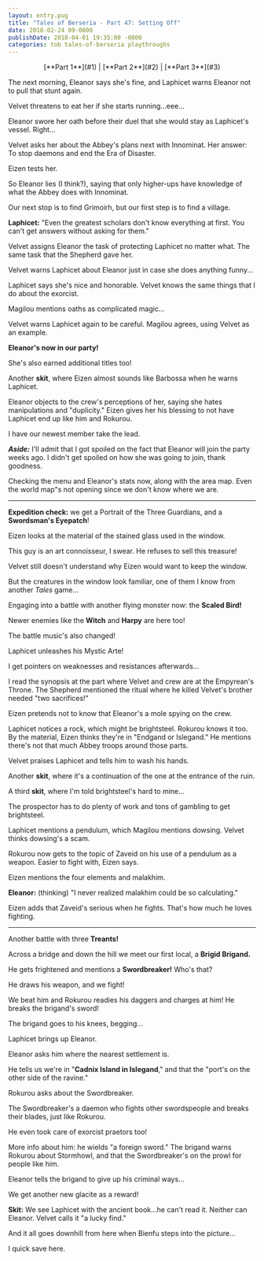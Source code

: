 ```yaml
---
layout: entry.pug
title: "Tales of Berseria - Part 47: Setting Off"
date: 2018-02-24 09-0800
publishDate: 2018-04-01 19:35:00 -0800
categories: tob tales-of-berseria playthroughs
---
```


<p style="text-align: center;">[**Part 1**](#1) | [**Part 2**](#2) | [**Part 3**](#3)</p>

<a name="1"></a>

The next morning, Eleanor says she's fine, and Laphicet warns Eleanor not to pull that stunt again.

Velvet threatens to eat her if she starts running...eee...

Eleanor swore her oath before their duel that she would stay as Laphicet's vessel. Right...

Velvet asks her about the Abbey's plans next with Innominat. Her answer: To stop daemons and end the Era of Disaster.

Eizen tests her.

So Eleanor lies (I think?), saying that only higher-ups have knowledge of what the Abbey does with Innominat.

Our next stop is to find Grimoirh, but our first step is to find a village.

**Laphicet:** "Even the greatest scholars don't know everything at first. You can't get answers without asking for them."

Velvet assigns Eleanor the task of protecting Laphicet no matter what. The same task that the Shepherd gave her.

Velvet warns Laphicet about Eleanor just in case she does anything funny...

Laphicet says she's nice and honorable. Velvet knows the same things that I do about the exorcist.

Magilou mentions oaths as complicated magic...

Velvet warns Laphicet again to be careful. Magilou agrees, using Velvet as an example.

**Eleanor's now in our party!**

She's also earned additional titles too!

Another **skit**, where Eizen almost sounds like Barbossa when he warns Laphicet.

Eleanor objects to the crew's perceptions of her, saying she hates manipulations and "duplicity." Eizen gives her his blessing to not have Laphicet end up like him and Rokurou.

I have our newest member take the lead.

***Aside:*** I'll admit that I got spoiled on the fact that Eleanor will join the party weeks ago. I didn't get spoiled on how she was going to join, thank goodness.

Checking the menu and Eleanor's stats now, along with the area map. Even the world map"s not opening since we don't know where we are.

<a name="2"></a>

---

**Expedition check:** we get a Portrait of the Three Guardians, and a **Swordsman's Eyepatch**!

Eizen looks at the material of the stained glass used in the window.

This guy is an art connoisseur, I swear. He refuses to sell this treasure!

Velvet still doesn't understand why Eizen would want to keep the window.

But the creatures in the window look familiar, one of them I know from another *Tales* game...

Engaging into a battle with another flying monster now: the **Scaled Bird!**

Newer enemies like the **Witch** and **Harpy** are here too!

The battle music's also changed!

Laphicet unleashes his Mystic Arte!

I get pointers on weaknesses and resistances afterwards...

I read the synopsis at the part where Velvet and crew are at the Empyrean's Throne. The Shepherd mentioned the ritual where he killed Velvet's brother needed "two sacrifices!"

Eizen pretends not to know that Eleanor's a mole spying on the crew.

Laphicet notices a rock, which might be brightsteel. Rokurou knows it too. By the material, Eizen thinks they're in "Endgand or Islegand." He mentions there's not that much Abbey troops around those parts.

Velvet praises Laphicet and tells him to wash his hands.

Another **skit**, where it's a continuation of the one at the entrance of the ruin.

A third **skit**, where I'm told brightsteel's hard to mine...

The prospector has to do plenty of work and tons of gambling to get brightsteel.

Laphicet mentions a pendulum, which Magilou mentions dowsing. Velvet thinks dowsing's a scam.

Rokurou now gets to the topic of Zaveid on his use of a pendulum as a weapon. Easier to fight with, Eizen says.

Eizen mentions the four elements and malakhim.

**Eleanor:** (thinking) "I never realized malakhim could be so calculating."

Eizen adds that Zaveid's serious when he fights. That's how much he loves fighting.

<a name="3"></a>

---

Another battle with three **Treants!**

Across a bridge and down the hill we meet our first local, a **Brigid Brigand.**

He gets frightened and mentions a **Swordbreaker!** Who's that?

He draws his weapon, and we fight!

We beat him and Rokurou readies his daggers and charges at him! He breaks the brigand's sword!

The brigand goes to his knees, begging...

Laphicet brings up Eleanor.

Eleanor asks him where the nearest settlement is.

He tells us we're in "**Cadnix Island in Islegand**," and that the "port's on the other side of the ravine."

Rokurou asks about the Swordbreaker.

The Swordbreaker's a daemon who fights other swordspeople and breaks their blades, just like Rokurou.

He even took care of exorcist praetors too!

More info about him: he wields "a foreign sword." The brigand warns Rokurou about Stormhowl, and that the Swordbreaker's on the prowl for people like him.

Eleanor tells the brigand to give up his criminal ways...

We get another new glacite as a reward!

**Skit:** We see Laphicet with the ancient book...he can't read it. Neither can Eleanor. Velvet calls it "a lucky find." 

And it all goes downhill from here when Bienfu steps into the picture...

I quick save here.
